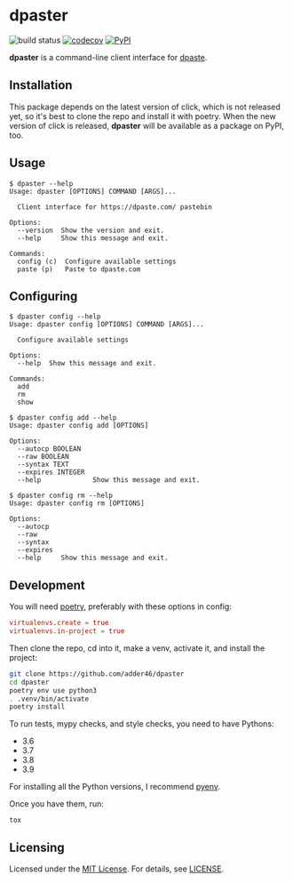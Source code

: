 # dpaster

![build status](https://github.com/adder46/dpaster/workflows/dpaster/badge.svg) [![codecov](https://codecov.io/gh/adder46/dpaster/branch/master/graph/badge.svg?token=5DMJ1FT8SB)](https://codecov.io/gh/adder46/dpaster) [![PyPI](https://img.shields.io/badge/status-stable-brightgreen.svg)](https://pypi.org/project/thepaster/3.3.0/)

**dpaster** is a command-line client interface for [dpaste](https://dpaste.com/).

## Installation

This package depends on the latest version of click, which is not released yet, so it's best to clone the repo and install it with poetry.
When the new version of click is released, **dpaster** will be available as a package on PyPI, too.

## Usage

```
$ dpaster --help
Usage: dpaster [OPTIONS] COMMAND [ARGS]...

  Client interface for https://dpaste.com/ pastebin

Options:
  --version  Show the version and exit.
  --help     Show this message and exit.

Commands:
  config (c)  Configure available settings
  paste (p)   Paste to dpaste.com
```

## Configuring

```
$ dpaster config --help
Usage: dpaster config [OPTIONS] COMMAND [ARGS]...

  Configure available settings

Options:
  --help  Show this message and exit.

Commands:
  add
  rm
  show

$ dpaster config add --help
Usage: dpaster config add [OPTIONS]

Options:
  --autocp BOOLEAN
  --raw BOOLEAN
  --syntax TEXT
  --expires INTEGER
  --help             Show this message and exit.

$ dpaster config rm --help
Usage: dpaster config rm [OPTIONS]

Options:
  --autocp
  --raw
  --syntax
  --expires
  --help     Show this message and exit.
```

## Development

You will need [poetry](https://github.com/python-poetry/poetry), preferably with these options in config:

```toml
virtualenvs.create = true
virtualenvs.in-project = true
```

Then clone the repo, cd into it, make a venv, activate it, and install the project:

```sh
git clone https://github.com/adder46/dpaster
cd dpaster
poetry env use python3
. .venv/bin/activate
poetry install
```

To run tests, mypy checks, and style checks, you need to have Pythons:

- 3.6
- 3.7
- 3.8
- 3.9

For installing all the Python versions, I recommend [pyenv](https://github.com/pyenv/pyenv).

Once you have them, run:

```
tox
```

## Licensing

Licensed under the [MIT License](https://opensource.org/licenses/MIT). For details, see [LICENSE](https://github.com/adder46/dpaster/blob/master/LICENSE).


